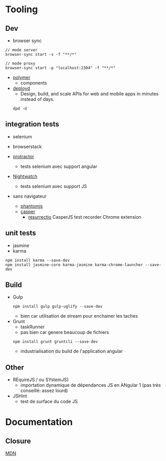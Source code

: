 # Tooling

## Dev
* browser sync
```
// mode server
browser-sync start -s -f "**/*"

// mode proxy
browser-sync start -p "localhost:2304" -f "**/*"
```
* [polymer](https://www.polymer-project.org/1.0/)
   * components
* [deployd](http://deployd.com/)
   * Design, build, and scale APIs for web and mobile apps in minutes instead of days.
   ```
   dpd -d
   ```

## integration tests
   * selenium
   * browserstack
   * [protractor](http://www.protractortest.org/)
     * tests selenium avec support angular
   * [Nightwatch](http://nightwatchjs.org/)
      * tests selenium avec support JS

   * sans navigateur
      * [phantomjs](http://phantomjs.org/)
      * [casper](http://casperjs.org/)
         * [resurrectio](https://github.com/ebrehault/resurrectio) CasperJS test recorder Chrome extension

## unit tests
   * jasmine
   * karma
   ```
   npm install karma --save-dev
   npm install jasmine-core karma-jasmine karma-chrome-launcher --save-dev
   ```

## Build
   * Gulp
      ```
      npm install gulp gulp-uglify --save-dev
      ```
      * bien car utilisation de stream pour enchainer les taches
   * Grunt
      * taskRunner
      * pas bien car genere beaucoup de fichiers
      ```
      npm install grunt gruntcli --save-dev
      ```
      * industrialisation du build de l'application angular

## Other
* REquireJS / ou SYstemJS)
   * importation dynamique de dépendances JS en ANgular 1 (pas très conseillé: assez lourd)
* JSHint
   * test de surface du code JS

# Documentation
## Closure
[MDN](https://developer.mozilla.org/fr/docs/Web/JavaScript/Closures)
